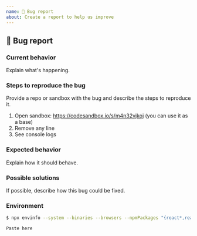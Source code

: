 ```yaml
---
name: 🐛 Bug report
about: Create a report to help us improve
---
```


## 🐛 Bug report

### Current behavior

Explain what's happening.

### Steps to reproduce the bug

Provide a repo or sandbox with the bug and describe the steps to reproduce it.

1. Open sandbox: https://codesandbox.io/s/m4n32vjkoj (you can use it as a base)
2. Remove any line
3. See console logs

### Expected behavior

Explain how it should behave.

### Possible solutions

If possible, describe how this bug could be fixed.

### Environment

```sh
$ npx envinfo --system --binaries --browsers --npmPackages "{react*,reakit*}"

Paste here
```
